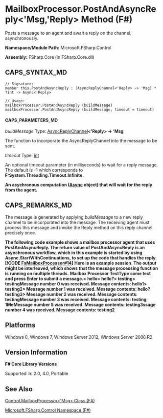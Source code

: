 # MailboxProcessor.PostAndAsyncReply<'Msg,'Reply> Method (F#)

Posts a message to an agent and await a reply on the channel, asynchronously.

**Namespace/Module Path:** Microsoft.FSharp.Control

**Assembly:** FSharp.Core (in FSharp.Core.dll)


## CAPS_SYNTAX_MD

```
// Signature:
member this.PostAndAsyncReply : (AsyncReplyChannel<'Reply> -> 'Msg) * ?int -> Async<'Reply>

// Usage:
mailboxProcessor.PostAndAsyncReply (buildMessage)
mailboxProcessor.PostAndAsyncReply (buildMessage, timeout = timeout)
```

#### CAPS_PARAMETERS_MD
*buildMessage*
Type: [AsyncReplyChannel](http://msdn.microsoft.com/en-us/library/e32fd8ec-37dd-4e63-94a5-67709962d1d0)**&lt;'Reply&gt; -&gt;   'Msg**


The function to incorporate the AsyncReplyChannel into the message to be sent.


*timeout*
Type: [int](http://msdn.microsoft.com/en-us/library/025d5455-3622-4ea5-9573-3ecbd4ee1375)


An optional timeout parameter (in milliseconds) to wait for a reply message. The default is -1 which corresponds to **F:System.Threading.Timeout.Infinite**.



**An asychronous computation ([Async](http://msdn.microsoft.com/en-us/library/03eb4d12-a01a-4565-a077-5e83f17cf6f7) object) that will wait for the reply from the agent.**
## CAPS_REMARKS_MD
The message is generated by applying *buildMessage* to a new reply channel to be incorporated into the message. The receiving agent must process this message and invoke the Reply method on this reply channel precisely once.

**The following code example shows a mailbox processor agent that uses PostAndAsyncReply. The return value of PostAndAsyncReply is an asynchronous workflow, which in this example is started by using Async.StartWithContinuations, to set up the code that handles the reply.**
**[!CODE [FsMailboxProcessor#14](../CodeSnippet/VS_Snippets_Fsharp/fsmailboxprocessor/FSharp/fs/program.fs#14)]**
**Here is an example session. The output might be interleaved, which shows that the message processing function is running on multiple threads.**
**Mailbox Processor TestType some text and press Enter to submit a message.&gt; hello&gt; hello?&gt; testing&gt; testingMessage number 0 was received. Message contents: hello1&gt; testing2&gt; Message number 1 was received. Message contents: hello?testing3&gt; Message number 2 was received. Message contents: testingMessage number 3 was received. Message contents: testing 1MeMessage number 5 was received. Message contents: testing3ssage number 4 was received. Message contents: testing2**
## Platforms
Windows 8, Windows 7, Windows Server 2012, Windows Server 2008 R2


## Version Information
**F# Core Library Versions**

Supported in: 2.0, 4.0, Portable




## See Also
[Control.MailboxProcessor&#60;'Msg&#62; Class &#40;F&#35;&#41;](Control.MailboxProcessor%3C%27Msg%3E+Class+%28F%23%29.md)

[Microsoft.FSharp.Control Namespace &#40;F&#35;&#41;](Microsoft.FSharp.Control+Namespace+%28F%23%29.md)

